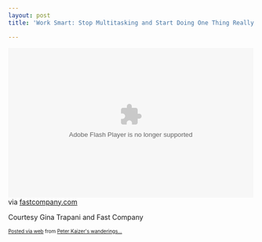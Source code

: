 ```yaml
---
layout: post
title: 'Work Smart: Stop Multitasking and Start Doing One Thing Really Well '

---
```


<div class='posterous_autopost'><div class="posterous_bookmarklet_entry"> <object name="embedded_player_e5aeca2fc006f" type="application/x-shockwave-flash" height="305" width="500" data="http://service.twistage.com/plugins/player.swf?v=e5aeca2fc006f"><param name="allowfullscreen" value="true" /><param name="allowscriptaccess" value="always" /><param name="base" value="http://service.twistage.com" /><param name="movie" value="http://service.twistage.com/plugins/player.swf?v=e5aeca2fc006f" /></param></param></param></param></object>    <div class="posterous_quote_citation">via <a href="http://www.fastcompany.com/article/work-smart-stop-multi-tasking-and-do-one-thing-at-a-time?1267064624">fastcompany.com</a></div> <p>Courtesy Gina Trapani and Fast Company</p></div>      <p style="font-size: 10px;">  <a href="http://posterous.com">Posted via web</a>   from <a href="http://random.peterkaizer.com/work-smart-stop-multitasking-and-start-doing-2">Peter Kaizer's wanderings...</a>  </p>  </div>
